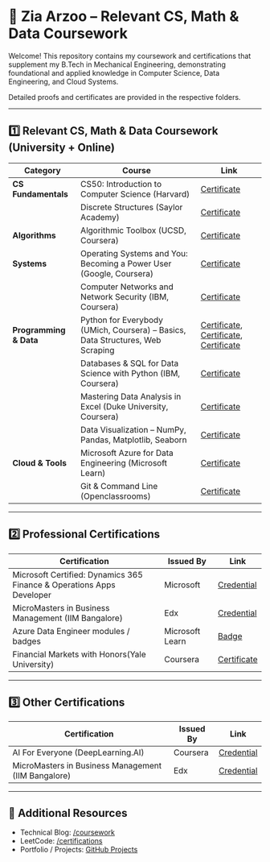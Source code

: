 # 📘 Zia Arzoo – Relevant CS, Math & Data Coursework

Welcome! This repository contains my coursework and certifications that supplement my B.Tech in Mechanical Engineering, demonstrating foundational and applied knowledge in Computer Science, Data Engineering, and Cloud Systems.  

Detailed proofs and certificates are provided in the respective folders.

---

## 1️⃣ Relevant CS, Math & Data Coursework (University + Online)

| Category               | Course                                                                                      | Link |
|------------------------|---------------------------------------------------------------------------------------------|------|
| **CS Fundamentals**    | CS50: Introduction to Computer Science (Harvard)                                            | [Certificate](#) |
|                        | Discrete Structures (Saylor Academy)                                                        | [Certificate](#) |
| **Algorithms**         | Algorithmic Toolbox (UCSD, Coursera)                                                        | [Certificate](#) |
| **Systems**            | Operating Systems and You: Becoming a Power User (Google, Coursera)                         | [Certificate](#) |
|                        | Computer Networks and Network Security (IBM, Coursera)                                      | [Certificate](#) |
| **Programming & Data** | Python for Everybody (UMich, Coursera) – Basics, Data Structures, Web Scraping              | [Certificate](https://coursera.org/share/ddd22d621c02d89f17d641378d0f4308), [Certificate](https://coursera.org/share/67119ab39ba2a848101948ec1631a953), [Certificate](#) |
|                        | Databases & SQL for Data Science with Python (IBM, Coursera)                                | [Certificate](#) |
|                        | Mastering Data Analysis in Excel (Duke University, Coursera)                                | [Certificate](https://www.coursera.org/account/accomplishments/verify/R5FUNZFZNCVQ?utm_source=link&utm_medium=certificate&utm_content=cert_image&utm_campaign=sharing_cta&utm_product=course) |
|                        | Data Visualization – NumPy, Pandas, Matplotlib, Seaborn                                     | [Certificate](#) |
| **Cloud & Tools**      | Microsoft Azure for Data Engineering (Microsoft Learn)                                      | [Certificate](#) |
|                        | Git & Command Line (Openclassrooms)                                                               | [Certificate](#) |


---

## 2️⃣ Professional Certifications

| Certification                                                                | Issued By       | Link |
|------------------------------------------------------------------------------|-----------------|------|
| Microsoft Certified: Dynamics 365 Finance & Operations Apps Developer        | Microsoft       | [Credential](https://learn.microsoft.com/en-us/users/ziaarzoo-3941/credentials/b039dbb2f706629f?ref=https%3A%2F%2Fwww.linkedin.com%2F) |
| MicroMasters in Business Management (IIM Bangalore)| Edx                     | [Credential](https://credentials.edx.org/records/programs/shared/48362f92be22463bba160bde829403e4)|
| Azure Data Engineer modules / badges                                         | Microsoft Learn | [Badge](#) |
| Financial Markets with Honors(Yale University)                               | Coursera        | [Certificate](https://coursera.org/share/5e1c2f06defc8d73ac1187507b5496a8)  |

---
## 3️⃣ Other Certifications

| Certification                                                                | Issued By       | Link |
|------------------------------------------------------------------------------|-----------------|------|
| AI For Everyone (DeepLearning.AI)                                            | Coursera        | [Credential](https://coursera.org/share/6b403279abdb2da9db8ee29fe8f88165) |
| MicroMasters in Business Management (IIM Bangalore)| Edx                     | [Credential](https://credentials.edx.org/records/programs/shared/48362f92be22463bba160bde829403e4)|


---

## 📂 Additional Resources

- Technical Blog: [/coursework](./coursework)  
- LeetCode: [/certifications](./certifications)  
- Portfolio / Projects: [GitHub Projects](https://github.com/ziaarzoo21?tab=repositories)
